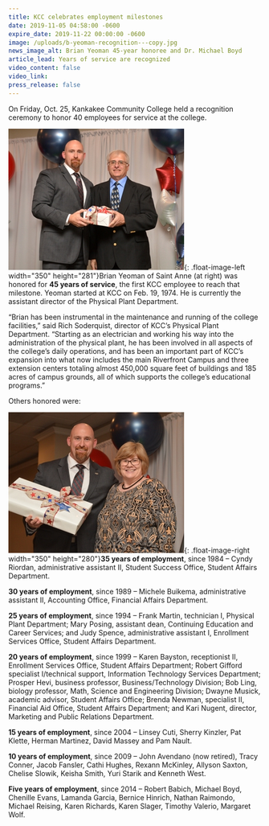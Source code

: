 ```yaml
---
title: KCC celebrates employment milestones
date: 2019-11-05 04:58:00 -0600
expire_date: 2019-11-22 00:00:00 -0600
image: /uploads/b-yeoman-recognition---copy.jpg
news_image_alt: Brian Yeoman 45-year honoree and Dr. Michael Boyd
article_lead: Years of service are recognized
video_content: false
video_link:
press_release: false
---
```


On Friday, Oct. 25, Kankakee Community College held a recognition ceremony to honor 40 employees for service at the college.&nbsp;

![](/uploads/b-yeoman-recognition---copy.jpg){: .float-image-left width="350" height="281"}Brian Yeoman of Saint Anne (at right) was honored for **45 years of service**, the first KCC employee to reach that milestone. Yeoman started at KCC on Feb. 19, 1974. He is currently the assistant director of the Physical Plant Department.&nbsp;

“Brian has been instrumental in the maintenance and running of the college facilities,” said Rich Soderquist, director of KCC’s Physical Plant Department. “Starting as an electrician and working his way into the administration of the physical plant, he has been involved in all aspects of the college’s daily operations, and has been an important part of KCC’s expansion into what now includes the main Riverfront Campus and three extension centers totaling almost 450,000 square feet of buildings and 185 acres of campus grounds, all of which supports the college’s educational programs.”

Others honored were:

![](/uploads/c-riordan-d41-7542---copy.JPG){: .float-image-right width="350" height="280"}**35 years of employment**, since 1984 – Cyndy Riordan, administrative assistant II, Student Success Office, Student Affairs Department.

**30 years of employment**, since 1989 – Michele Buikema, administrative assistant II, Accounting Office, Financial Affairs Department.

**25 years of employment**, since 1994 – Frank Martin, technician I, Physical Plant Department; Mary Posing, assistant dean, Continuing Education and Career Services; and Judy Spence, administrative assistant I, Enrollment Services Office, Student Affairs Department.

**20 years of employment**, since 1999 – Karen Bayston, receptionist II, Enrollment Services Office, Student Affairs Department; Robert Gifford specialist I/technical support, Information Technology Services Department; Prosper Hevi, business professor, Business/Technology Division; Bob Ling, biology professor, Math, Science and Engineering Division; Dwayne Musick, academic advisor, Student Affairs Office; Brenda Newman, specialist II, Financial Aid Office, Student Affairs Department; and Kari Nugent, director, Marketing and Public Relations Department.

**15 years of employment**, since 2004 – Linsey Cuti, Sherry Kinzler, Pat Klette, Herman Martinez, David Massey and Pam Nault.&nbsp;

**10 years of employment**, since 2009 – John Avendano (now retired), Tracy Conner, Jacob Fansler, Cathi Hughes, Rexann McKinley, Allyson Saxton, Chelise Slowik, Keisha Smith, Yuri Starik and Kenneth West.

**Five years of employment**, since 2014 – Robert Babich, Michael Boyd, Chenille Evans, Lamanda Garcia, Bernice Hinrich, Nathan Raimondo, Michael Reising, Karen Richards, Karen Slager, Timothy Valerio, Margaret Wolf.<br>&nbsp;